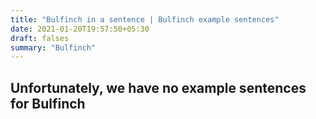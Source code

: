 ```yaml
---
title: "Bulfinch in a sentence | Bulfinch example sentences"
date: 2021-01-20T19:57:50+05:30
draft: falses
summary: "Bulfinch"
---
```

## Unfortunately, we have no example sentences for Bulfinch                 
